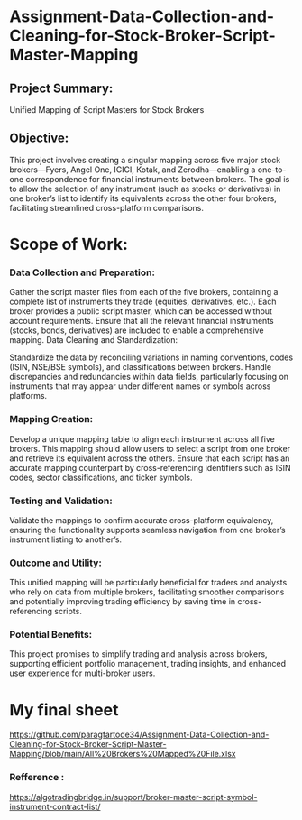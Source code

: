 # Assignment-Data-Collection-and-Cleaning-for-Stock-Broker-Script-Master-Mapping

## Project Summary: 
Unified Mapping of Script Masters for Stock Brokers
## Objective: 
This project involves creating a singular mapping across five major stock brokers—Fyers, Angel One, ICICI, Kotak, and Zerodha—enabling a one-to-one correspondence for financial instruments between brokers.
The goal is to allow the selection of any instrument (such as stocks or derivatives) in one broker’s list to identify its equivalents across the other four brokers, facilitating streamlined cross-platform comparisons.

# Scope of Work:

### Data Collection and Preparation:

Gather the script master files from each of the five brokers, containing a complete list of instruments they trade (equities, derivatives, etc.). Each broker provides a public script master, which can be accessed without account requirements.
Ensure that all the relevant financial instruments (stocks, bonds, derivatives) are included to enable a comprehensive mapping.
Data Cleaning and Standardization:

Standardize the data by reconciling variations in naming conventions, codes (ISIN, NSE/BSE symbols), and classifications between brokers.
Handle discrepancies and redundancies within data fields, particularly focusing on instruments that may appear under different names or symbols across platforms.

### Mapping Creation:

Develop a unique mapping table to align each instrument across all five brokers. This mapping should allow users to select a script from one broker and retrieve its equivalent across the others.
Ensure that each script has an accurate mapping counterpart by cross-referencing identifiers such as ISIN codes, sector classifications, and ticker symbols.

### Testing and Validation:

Validate the mappings to confirm accurate cross-platform equivalency, ensuring the functionality supports seamless navigation from one broker’s instrument listing to another’s.

### Outcome and Utility:

This unified mapping will be particularly beneficial for traders and analysts who rely on data from multiple brokers, facilitating smoother comparisons and potentially improving trading efficiency by saving time in cross-referencing scripts.

### Potential Benefits:
This project promises to simplify trading and analysis across brokers, supporting efficient portfolio management, trading insights, and enhanced user experience for multi-broker users.


# My final sheet
https://github.com/paragfartode34/Assignment-Data-Collection-and-Cleaning-for-Stock-Broker-Script-Master-Mapping/blob/main/All%20Brokers%20Mapped%20File.xlsx

### Refference  : 
https://algotradingbridge.in/support/broker-master-script-symbol-instrument-contract-list/




